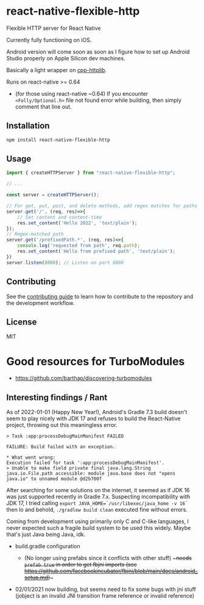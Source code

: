 # react-native-flexible-http

Flexible HTTP server for React Native

Currently fully functioning on iOS.

Android version will come soon as soon as I figure how to set up Android Studio properly on Apple Silicon dev machines.

Basically a light wrapper on [cpp-httplib](https://github.com/yhirose/cpp-httplib).

Runs on react-native >= 0.64
- (for those using react-native ~0.64) If you encounter `<Folly/Optional.h>` file not found error while building, then simply comment that line out.


## Installation

```sh
npm install react-native-flexible-http
```

## Usage

```ts
import { createHTTPServer } from "react-native-flexible-http";

// ...

const server = createHTTPServer();

// For get, put, post, and delete methods, add regex matches for paths to handle
server.get('/', (req, res)=>{
    // Set content and content-time
    res.set_content('Hello 2022', 'text/plain');
});
// Regex-matched path
server.get('/prefixedPath.*', (req, res)=>{
    console.log('requested from path', req.path);
    res.set_content('Hello from prefixed path', 'text/plain');
})
server.listen(8000); // Listen on port 8000
```

## Contributing

See the [contributing guide](CONTRIBUTING.md) to learn how to contribute to the repository and the development workflow.

## License

MIT


# Good resources for TurboModules
- https://github.com/barthap/discovering-turbomodules

## Interesting findings / Rant

As of 2022-01-01 (Happy New Year!), Android's Gradle 7.3 build doesn't seem to play nicely with JDK 17 and refuses to build the React-Native project, throwing out this meaningless error.
````
> Task :app:processDebugMainManifest FAILED

FAILURE: Build failed with an exception.

* What went wrong:
Execution failed for task ':app:processDebugMainManifest'.
> Unable to make field private final java.lang.String java.io.File.path accessible: module java.base does not "opens java.io" to unnamed module @d2b700f
````
After searching for some solutions on the internet, it seemed as if JDK 16 was just supported recently in Gradle 7.x. Suspecting incompatibility with JDK 17, I tried calling ``export JAVA_HOME=`/usr/libexec/java_home -v 16` ``
then lo and behold, `./gradlew build clean` executed fine without errors.

Coming from development using primarily only C and C-like languages, I never expected such a fragile build system to be used this widely. Maybe that's just Java being Java, idk.


- build.gradle configuration
    - (No longer using prefabs since it conflicts with other stuff) ~~~needs `prefab true` in order to get fbjni imports (see https://github.com/facebookincubator/fbjni/blob/main/docs/android_setup.md)~~~

- 02/01/2021 now building, but seems need to fix some bugs with jni stuff (jobject is an invalid JNI transition frame reference or invalid reference)
